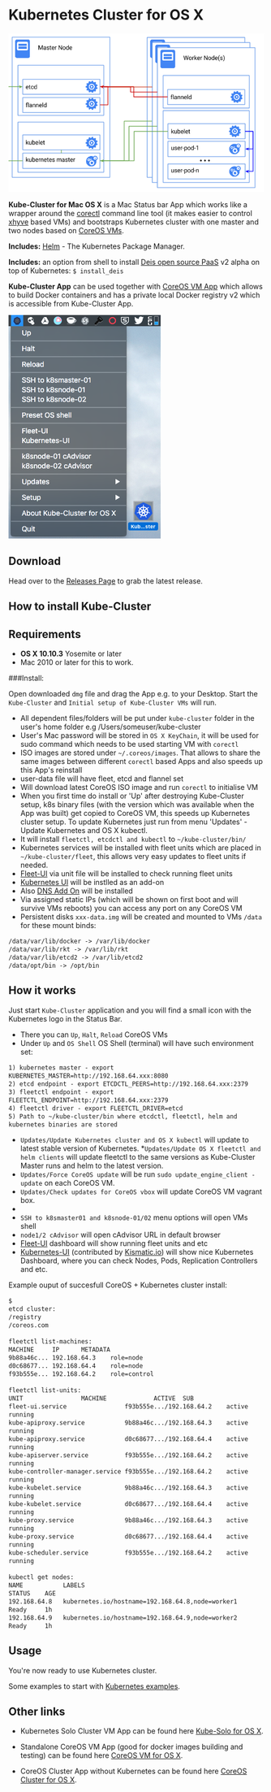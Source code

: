 Kubernetes Cluster for OS X 
============================
![k8s-multinode](k8s-multinode.png)

**Kube-Cluster for Mac OS X** is a Mac Status bar App which works like a wrapper around the [corectl](https://github.com/TheNewNormal/corectl) command line tool (it makes easier to control [xhyve](https://github.com/xhyve-xyz/xhyve) based VMs) and bootstraps Kubernetes cluster with one master and two nodes based on [CoreOS VMs](https://coreos.com).

**Includes:** [Helm](https://helm.sh) - The Kubernetes Package Manager. 

**Includes:** an option from shell to install [Deis open source PaaS](http://deis.io/overview/) v2 alpha on top of Kubernetes: `$ install_deis`

**Kube-Cluster App** can be used together with [CoreOS VM App](https://github.com/TheNewNormal/coreos-osx) which allows to build Docker containers and has a private local Docker registry v2 which is accessible from Kube-Cluster App.

![Kube-Cluster](kube-cluster-osx.png "Kubernetes-Cluster")

Download
--------
Head over to the [Releases Page](https://github.com/TheNewNormal/kube-cluster-osx/releases) to grab the latest release.


How to install Kube-Cluster
----------

**Requirements**
 -----------
  - **OS X 10.10.3** Yosemite or later 
  - Mac 2010 or later for this to work.


###Install:

Open downloaded `dmg` file and drag the App e.g. to your Desktop. Start the `Kube-Cluster` and `Initial setup of Kube-Cluster VMs` will run.

* All dependent files/folders will be put under `kube-cluster` folder in the user's home folder e.g /Users/someuser/kube-cluster
* User's Mac password will be stored in `OS X KeyChain`, it will be used for sudo command which needs to be used starting VM with `corectl`
* ISO images are stored under `~/.coreos/images`.
That allows to share the same images between different `corectl` based Apps and also speeds up this App's reinstall
* user-data file will have fleet, etcd and flannel set
* Will download latest CoreOS ISO image and run `corectl` to initialise VM 
* When you first time do install or 'Up' after destroying Kube-Cluster setup, k8s binary files (with the version which was available when the App was built) get copied to CoreOS VM, this speeds up Kubernetes cluster setup. To update Kubernetes just run from menu 'Updates' - Update Kubernetes and OS X kubectl.
* It will install `fleetctl, etcdctl and kubectl` to `~/kube-cluster/bin/`
* Kubernetes services will be installed with fleet units which are placed in `~/kube-cluster/fleet`, this allows very easy updates to fleet units if needed.
* [Fleet-UI](http://fleetui.com) via unit file will be installed to check running fleet units
* [Kubernetes UI](http://kubernetes.io/v1.1/docs/user-guide/ui.html) will be instlled as an add-on
* Also [DNS Add On](https://github.com/kubernetes/kubernetes/tree/master/cluster/addons/dns) will be installed
* Via assigned static IPs (which will be shown on first boot and will survive VMs reboots) you can access any port on any CoreOS VM
* Persistent disks `xxx-data.img` will be created and mounted to VMs `/data` for these mount binds:

```
/data/var/lib/docker -> /var/lib/docker
/data/var/lib/rkt -> /var/lib/rkt
/data/var/lib/etcd2 -> /var/lib/etcd2
/data/opt/bin -> /opt/bin
``` 

How it works
------------

Just start `Kube-Cluster` application and you will find a small icon with the Kubernetes logo in the Status Bar.

* There you can `Up`, `Halt`, `Reload` CoreOS VMs
* Under `Up` and `OS Shell` OS Shell (terminal) will have such environment set:
````
1) kubernetes master - export KUBERNETES_MASTER=http://192.168.64.xxx:8080
2) etcd endpoint - export ETCDCTL_PEERS=http://192.168.64.xxx:2379
3) fleetctl endpoint - export FLEETCTL_ENDPOINT=http://192.168.64.xxx:2379
4) fleetctl driver - export FLEETCTL_DRIVER=etcd
5) Path to ~/kube-cluster/bin where etcdctl, fleetctl, helm and kubernetes binaries are stored
````

* `Updates/Update Kubernetes cluster and OS X kubectl` will update to latest stable version of Kubernetes.
*`Updates/Update OS X fleetctl and helm clients` will update fleetctl to the same versions as Kube-Cluster Master runs and helm to the latest version.
* `Updates/Force CoreOS update` will be run `sudo update_engine_client -update` on each CoreOS VM.
* `Updates/Check updates for CoreOS vbox` will update CoreOS VM vagrant box.
*
* `SSH to k8smaster01 and k8snode-01/02` menu options will open VMs shell
* `node1/2 cAdvisor` will open cAdvisor URL in default browser
* [Fleet-UI](http://fleetui.com) dashboard will show running fleet units and etc
* [Kubernetes-UI](https://github.com/GoogleCloudPlatform/kubernetes/tree/master/www) (contributed by [Kismatic.io](http://kismatic.io/)) will show nice Kubernetes Dashboard, where you can check Nodes, Pods, Replication Controllers and etc.



Example ouput of succesfull CoreOS + Kubernetes cluster install:

````
$ 
etcd cluster:
/registry
/coreos.com

fleetctl list-machines:
MACHINE		IP		METADATA
9b88a46c...	192.168.64.3	role=node
d0c68677...	192.168.64.4	role=node
f93b555e...	192.168.64.2	role=control

fleetctl list-units:
UNIT				MACHINE				ACTIVE	SUB
fleet-ui.service				f93b555e.../192.168.64.2	active	running
kube-apiproxy.service			9b88a46c.../192.168.64.3	active	running
kube-apiproxy.service			d0c68677.../192.168.64.4	active	running
kube-apiserver.service			f93b555e.../192.168.64.2	active	running
kube-controller-manager.service	f93b555e.../192.168.64.2	active	running
kube-kubelet.service			9b88a46c.../192.168.64.3	active	running
kube-kubelet.service			d0c68677.../192.168.64.4	active	running
kube-proxy.service				9b88a46c.../192.168.64.3	active	running
kube-proxy.service				d0c68677.../192.168.64.4	active	running
kube-scheduler.service			f93b555e.../192.168.64.2	active	running

kubectl get nodes:
NAME           LABELS                                             STATUS    AGE
192.168.64.8   kubernetes.io/hostname=192.168.64.8,node=worker1   Ready     1h
192.168.64.9   kubernetes.io/hostname=192.168.64.9,node=worker2   Ready     1h

````




Usage
------------

You're now ready to use Kubernetes cluster.

Some examples to start with [Kubernetes examples](https://github.com/kubernetes/kubernetes/tree/master/examples).

Other links
-----------
* Kubernetes Solo Cluster VM App can be found here [Kube-Solo for OS X](https://github.com/TheNewNormal/kube-solo-osx).

* Standalone CoreOS VM App (good for docker images building and testing) can be found here [CoreOS VM for OS X](https://github.com/TheNewNormal/coreos-osx).

* CoreOS Cluster App without Kubernetes can be found here [CoreOS Cluster for OS X](https://github.com/rimusz/coreos-osx-cluster).
